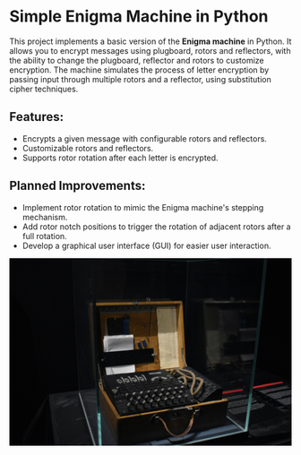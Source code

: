 # Simple Enigma Machine in Python

This project implements a basic version of the **Enigma machine** in Python. It allows you to encrypt messages using plugboard, rotors and reflectors, with the ability to change the plugboard, reflector and rotors to customize encryption. The machine simulates the process of letter encryption by passing input through multiple rotors and a reflector, using substitution cipher techniques.

## Features:
- Encrypts a given message with configurable rotors and reflectors.
- Customizable rotors and reflectors.
- Supports rotor rotation after each letter is encrypted.

## Planned Improvements:
- Implement rotor rotation to mimic the Enigma machine's stepping mechanism.
- Add rotor notch positions to trigger the rotation of adjacent rotors after a full rotation.
- Develop a graphical user interface (GUI) for easier user interaction.

![Enigma Machine](https://github.com/Matin1498/Simple-Enigma/blob/main/Enigma-Machine.jpg)
